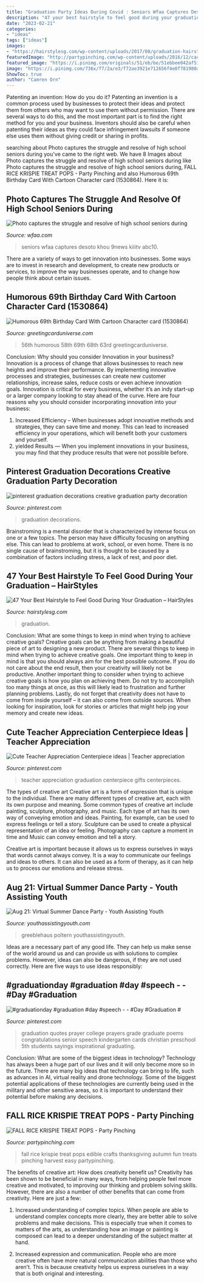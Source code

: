 ```yaml
---
title: "Graduation Party Ideas During Covid : Seniors Wfaa Captures Desoto Khou 9news Kiiitv Abc10"
description: "47 your best hairstyle to feel good during your graduation – hairstyles"
date: "2023-02-21"
categories:
- "ideas"
tags: ["ideas"]
images:
- "https://hairstylesg.com/wp-content/uploads/2017/08/graduation-hairstyles-photo-31.jpg"
featuredImage: "http://partypinching.com/wp-content/uploads/2016/12/cache_4099725075.jpg"
featured_image: "https://i.pinimg.com/originals/51/eb/be/51ebbee042af5179e9c98a447f5c2a69.jpg"
image: "https://i.pinimg.com/736x/f7/2a/e3/f72ae3921e712656f4e0f781980a0737.jpg"
ShowToc: true
author: "Camren Orn"
---
```



Patenting an invention: How do you do it?
Patenting an invention is a common process used by businesses to protect their ideas and protect them from others who may want to use them without permission. There are several ways to do this, and the most important part is to find the right method for you and your business. Inventors should also be careful when patenting their ideas as they could face infringement lawsuits if someone else uses them without giving credit or sharing in profits.

	

		
searching about Photo captures the struggle and resolve of high school seniors during you've came to the right web. We have 8 Images about Photo captures the struggle and resolve of high school seniors during like Photo captures the struggle and resolve of high school seniors during, FALL RICE KRISPIE TREAT POPS - Party Pinching and also Humorous 69th Birthday Card With Cartoon Character card (1530864). Here it is:
		
    
## Photo Captures The Struggle And Resolve Of High School Seniors During

<img loading=lazy src="https://media.wfaa.com/assets/WFAA/images/feafad3d-5863-4112-acba-a11ddb2f2ad5/feafad3d-5863-4112-acba-a11ddb2f2ad5_1140x641.jpg" onerror="this.onerror=null;this.src='https://tse3.mm.bing.net/th?id=OIP.UPV6tme5WuPRMeaWiJObhAHaEK&amp;pid=15.1';" alt="Photo captures the struggle and resolve of high school seniors during">

_Source: wfaa.com_

>seniors wfaa captures desoto khou 9news kiiitv abc10. 

	

There are a variety of ways to get innovation into businesses. Some ways are to invest in research and development, to create new products or services, to improve the way businesses operate, and to change how people think about certain issues. 

    
## Humorous 69th Birthday Card With Cartoon Character Card (1530864)

<img loading=lazy src="https://www.greetingcarduniverse.com/images/csphoto/1107/00/00/39/29/90/1530864_3d.jpg" onerror="this.onerror=null;this.src='https://tse3.mm.bing.net/th?id=OIP.8cKpAfs_O1C705nVqDHlSQHaFj&amp;pid=15.1';" alt="Humorous 69th Birthday Card With Cartoon Character card (1530864)">

_Source: greetingcarduniverse.com_

>56th humorous 58th 69th 68th 63rd greetingcarduniverse. 

	

Conclusion: Why should you consider Innovation in your business?
Innovation is a process of change that allows businesses to reach new heights and improve their performance. By implementing innovative processes and strategies, businesses can create new customer relationships, increase sales, reduce costs or even achieve innovation goals. Innovation is critical for every business, whether it’s an indy start-up or a larger company looking to stay ahead of the curve. Here are four reasons why you should consider incorporating innovation into your business: 
1) Increased Efficiency – When businesses adopt innovative methods and strategies, they can save time and money. This can lead to increased efficiency in your operations, which will benefit both your customers and yourself. 
2) yielded Results — When you implement innovations in your business, you may find that they produce results that were not possible before.

    
## Pinterest Graduation Decorations Creative Graduation Party Decoration

<img loading=lazy src="https://i.pinimg.com/736x/8c/2a/7b/8c2a7bb7112912fccfab020172d58518.jpg" onerror="this.onerror=null;this.src='https://tse1.mm.bing.net/th?id=OIP.n7C-ylTzy23uTDzO7-D32QHaLG&amp;pid=15.1';" alt="pinterest graduation decorations creative graduation party decoration">

_Source: pinterest.com_

>graduation decorations. 

	

Brainstroming is a mental disorder that is characterized by intense focus on one or a few topics. The person may have difficulty focusing on anything else. This can lead to problems at work, school, or even home. There is no single cause of brainstroming, but it is thought to be caused by a combination of factors including stress, a lack of rest, and poor diet.

    
## 47 Your Best Hairstyle To Feel Good During Your Graduation – HairStyles

<img loading=lazy src="https://hairstylesg.com/wp-content/uploads/2017/08/graduation-hairstyles-photo-31.jpg" onerror="this.onerror=null;this.src='https://tse1.mm.bing.net/th?id=OIP.AoJ5xEN6f-LrmqqNx2_KwQHaJ3&amp;pid=15.1';" alt="47 Your Best Hairstyle to Feel Good During Your Graduation – HairStyles">

_Source: hairstylesg.com_

>graduation. 

	

Conclusion: What are some things to keep in mind when trying to achieve creative goals?
Creative goals can be anything from making a beautiful piece of art to designing a new product. There are several things to keep in mind when trying to achieve creative goals. One important thing to keep in mind is that you should always aim for the best possible outcome. If you do not care about the end result, then your creativity will likely not be productive. Another important thing to consider when trying to achieve creative goals is how you plan on achieving them. Do not try to accomplish too many things at once, as this will likely lead to frustration and further planning problems. Lastly, do not forget that creativity does not have to come from inside yourself – it can also come from outside sources. When looking for inspiration, look for stories or articles that might help jog your memory and create new ideas.

    
## Cute Teacher Appreciation Centerpiece Ideas | Teacher Appreciation

<img loading=lazy src="https://i.pinimg.com/originals/51/eb/be/51ebbee042af5179e9c98a447f5c2a69.jpg" onerror="this.onerror=null;this.src='https://tse1.mm.bing.net/th?id=OIP.BevcRae4W4MjIDTZsoUp1QHaLG&amp;pid=15.1';" alt="Cute Teacher Appreciation Centerpiece ideas | Teacher appreciation">

_Source: pinterest.com_

>teacher appreciation graduation centerpiece gifts centerpieces. 

	

The types of creative art
Creative art is a form of expression that is unique to the individual. There are many different types of creative art, each with its own purpose and meaning.
Some common types of creative art include painting, sculpture, photography, and music. Each type of art has its own way of conveying emotion and ideas. Painting, for example, can be used to express feelings or tell a story. Sculpture can be used to create a physical representation of an idea or feeling. Photography can capture a moment in time and Music can convey emotion and tell a story.

Creative art is important because it allows us to express ourselves in ways that words cannot always convey. It is a way to communicate our feelings and ideas to others. It can also be used as a form of therapy, as it can help us to process our emotions and release stress.

    
## Aug 21: Virtual Summer Dance Party - Youth Assisting Youth

<img loading=lazy src="https://youthassistingyouth.com/wp-content/uploads/2020/06/virtual-dance-party.jpg" onerror="this.onerror=null;this.src='https://tse3.mm.bing.net/th?id=OIP.NKxlwYXy7cNX6RWEWOH_kgHaDt&amp;pid=15.1';" alt="Aug 21: Virtual Summer Dance Party - Youth Assisting Youth">

_Source: youthassistingyouth.com_

>greeblehaus poltern youthassistingyouth. 

	

Ideas are a necessary part of any good life. They can help us make sense of the world around us and can provide us with solutions to complex problems. However, ideas can also be dangerous, if they are not used correctly. Here are five ways to use ideas responsibly: 

    
## #graduationday #graduation #day #speech - - #Day #Graduation #

<img loading=lazy src="https://i.pinimg.com/736x/f7/2a/e3/f72ae3921e712656f4e0f781980a0737.jpg" onerror="this.onerror=null;this.src='https://tse3.mm.bing.net/th?id=OIP.CkYwFooq1UzMmQxsXycLCQHaLB&amp;pid=15.1';" alt="#graduationday #graduation #day #speech - - #Day #Graduation #">

_Source: pinterest.com_

>graduation quotes prayer college prayers grade graduate poems congratulations senior speech kindergarten cards christian preschool 5th students sayings inspirational graduating. 

	

Conclusion: What are some of the biggest ideas in technology?
Technology has always been a huge part of our lives and it will only become more so in the future. There are many big ideas that technology can bring to life, such as advances in AI, virtual reality and drone technology. Some of the biggest potential applications of these technologies are currently being used in the military and other sensitive areas, so it is important to understand their potential before making any decisions.

    
## FALL RICE KRISPIE TREAT POPS - Party Pinching

<img loading=lazy src="http://partypinching.com/wp-content/uploads/2016/12/cache_4099725075.jpg" onerror="this.onerror=null;this.src='https://tse1.mm.bing.net/th?id=OIP.n2tRW0VRU95VJm4wcVUgywHaHa&amp;pid=15.1';" alt="FALL RICE KRISPIE TREAT POPS - Party Pinching">

_Source: partypinching.com_

>fall rice krispie treat pops edible crafts thanksgiving autumn fun treats pinching harvest easy partypinching. 

	

The benefits of creative art: How does creativity benefit us?
Creativity has been shown to be beneficial in many ways, from helping people feel more creative and motivated, to improving our thinking and problem solving skills. However, there are also a number of other benefits that can come from creativity. Here are just a few: 
1. Increased understanding of complex topics. When people are able to understand complex concepts more clearly, they are better able to solve problems and make decisions. This is especially true when it comes to matters of the arts, as understanding how an image or painting is composed can lead to a deeper understanding of the subject matter at hand. 

2. Increased expression and communication. People who are more creative often have more natural communication abilities than those who aren’t. This is because creativity helps us express ourselves in a way that is both original and interesting.

